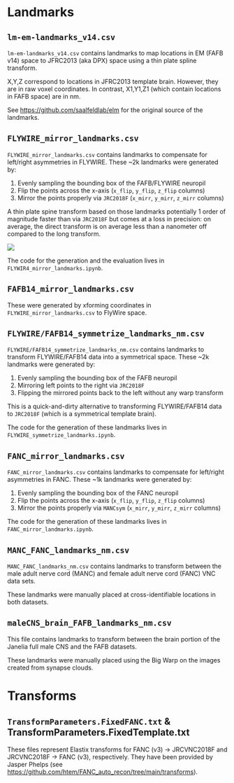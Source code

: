 # Landmarks

## `lm-em-landmarks_v14.csv`
`lm-em-landmarks_v14.csv` contains landmarks to map locations in EM (FAFB v14)
space to JFRC2013 (aka DPX) space using a thin plate spline transform.

X,Y,Z correspond to locations in JFRC2013 template brain.
However, they are in raw voxel coordinates.
In contrast, X1,Y1,Z1 (which contain locations in FAFB space) are in nm.

See https://github.com/saalfeldlab/elm for the original source of the landmarks.

## `FLYWIRE_mirror_landmarks.csv`
`FLYWIRE_mirror_landmarks.csv` contains landmarks to compensate for left/right
asymmetries in FLYWIRE. These ~2k landmarks were generated by:
1. Evenly sampling the bounding box of the FAFB/FLYWIRE neuropil
2. Flip the points across the x-axis (`x_flip`, `y_flip`, `z_flip` columns)
3. Mirror the points properly via `JRC2018F` (`x_mirr`, `y_mirr`, `z_mirr` columns)

A thin plate spine transform based on those landmarks potentially 1 order of
magnitude faster than via `JRC2018F` but comes at a loss in precision: on
average, the direct transform is on average less than a nanometer off compared to the
long transform.

![](https://github.com/schlegelp/navis-flybrains/blob/main/flybrains/data/FLYWIRE_mirror_evaluation.png?raw=true)

The code for the generation and the evaluation lives in `FLYWIR4_mirror_landmarks.ipynb`.

## `FAFB14_mirror_landmarks.csv`

These were generated by xforming coordinates in `FLYWIRE_mirror_landmarks.csv` to
FlyWire space.

## `FLYWIRE/FAFB14_symmetrize_landmarks_nm.csv`
`FLYWIRE/FAFB14_symmetrize_landmarks_nm.csv` contains landmarks to transform FLYWIRE/FAFB14
data into a symmetrical space. These ~2k landmarks were generated by:
1. Evenly sampling the bounding box of the FAFB neuropil
2. Mirroring left points to the right via `JRC2018F`
3. Flipping the mirrored points back to the left without any warp transform

This is a quick-and-dirty alternative to transforming FLYWIRE/FAFB14 data to `JRC2018F`
(which is a symmetrical template brain).

The code for the generation of these landmarks lives in `FLYWIRE_symmetrize_landmarks.ipynb`.

## `FANC_mirror_landmarks.csv`
`FANC_mirror_landmarks.csv` contains landmarks to compensate for left/right
asymmetries in FANC. These ~1k landmarks were generated by:
1. Evenly sampling the bounding box of the FANC neuropil
2. Flip the points across the x-axis (`x_flip`, `y_flip`, `z_flip` columns)
3. Mirror the points properly via `MANCsym` (`x_mirr`, `y_mirr`, `z_mirr` columns)

The code for the generation of these landmarks lives in `FANC_mirror_landmarks.ipynb`.

## `MANC_FANC_landmarks_nm.csv`
`MANC_FANC_landmarks_nm.csv` contains landmarks to transform between the
male adult nerve cord (MANC) and female adult nerve cord (FANC) VNC data sets.

These landmarks were manually placed at cross-identifiable locations in both
datasets.

## `maleCNS_brain_FAFB_landmarks_nm.csv`
This file contains landmarks to transform between the brain portion of the
Janelia full male CNS and the FAFB datasets.

These landmarks were manually placed using the Big Warp on the images created
from synapse clouds.

# Transforms

## `TransformParameters.FixedFANC.txt` & TransformParameters.FixedTemplate.txt
These files represent Elastix transforms for FANC (v3) -> JRCVNC2018F and
JRCVNC2018F -> FANC (v3), respectively. They have been provided by Jasper
Phelps (see https://github.com/htem/FANC_auto_recon/tree/main/transforms).
